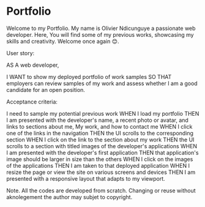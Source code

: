 # Portfolio
Welcome to my Portfolio. My name is Olivier Ndicunguye a passionate web developer. Here, You will find some of my previous works, showcasing my skills and creativity. Welcome once again 😊.

User story:

AS A web developer,

I WANT to show my deployed portfolio of work samples
SO THAT employers can review samples of my work and assess whether I am a good candidate for an open position.


Acceptance criteria:

I need to sample my potential previous work
WHEN I load my portfolio
THEN I am presented with the developer's name, a recent photo or avatar, and links to sections about me, My work, and how to contact me
WHEN I click one of the links in the navigation
THEN the UI scrolls to the corresponding section
WHEN I click on the link to the section about my work
THEN the UI scrolls to a section with titled images of the developer's applications
WHEN I am presented with the developer's first application
THEN that application's image should be larger in size than the others
WHEN I click on the images of the applications
THEN I am taken to that deployed application
WHEN I resize the page or view the site on various screens and devices
THEN I am presented with a responsive layout that adapts to my viewport.

Note. All the codes are developed from scratch. Changing or reuse without aknolegement the author may subjet to copyright.
